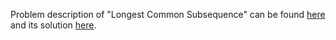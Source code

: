 Problem description of "Longest Common Subsequence" can be found [here](https://leetcode.com/problems/longest-common-subsequence/) and its solution [here](https://github.com/aurimas13/Solutions-To-Problems/blob/main/LeetCode/Python%20Solutions/Longest%20Common%20Subsequence/longest.py).

